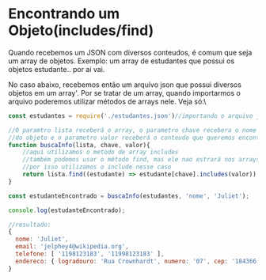 # Encontrando um Objeto(includes/find)

Quando recebemos um JSON com diversos conteudos, é comum que seja um array de objetos. Exemplo: um array de estudantes que possui os objetos estudante..  por ai vai.

No caso abaixo, recebemos então um arquivo json que possui diversos objetos em um array'. Por se tratar de um array, quando importarmos o arquivo poderemos utilizar métodos de arrays nele. Veja só:\


```javascript
const estudantes = require('./estudantes.json')//importando o arquivo json

//O paramtro lista receberá o array, o parametro chave recebera o nome da propriedade
//do objeto e o parametro valor receberá o conteudo que queremos encontrar.
function buscaInfo(lista, chave, valor){
    //aqui utilizamos o metodo de array includes
    //também podemos usar o método find, mas ele nao estrará nos arrays dos array
    //por isso utilizamos o include nesse caso
    return lista.find((estudante) => estudante[chave].includes(valor))
}

const estudanteEncontrado = buscaInfo(estudantes, 'nome', 'Juliet');

console.log(estudanteEncontrado);

//resultado:
{
  nome: 'Juliet',
  email: 'jelphey4@wikipedia.org',
  telefone: [ '1198123183', '11998123183' ],
  endereco: { logradouro: 'Rua Crownhardt', numero: '07', cep: '184366' }
}
```

